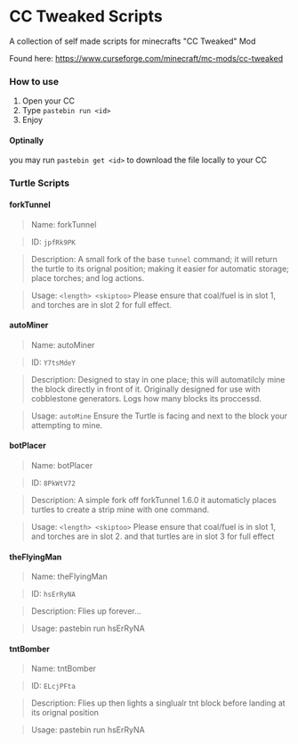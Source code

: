 # CC Tweaked Scripts
 A collection of self made scripts for minecrafts "CC Tweaked" Mod

Found here: https://www.curseforge.com/minecraft/mc-mods/cc-tweaked

### How to use
1. Open your CC
2. Type `pastebin run <id>`
3. Enjoy

#### Optinally
you may run `pastebin get <id>` to download the file locally to your CC

### Turtle Scripts

#### forkTunnel

> Name: forkTunnel

> ID: `jpfRk9PK`

> Description: A small fork of the base `tunnel` command; it will return the turtle to its orignal position; making it easier for automatic storage; place torches; and log actions.

> Usage: `<length> <skiptoo>` Please ensure that coal/fuel is in slot 1, and torches are in slot 2 for full effect.

#### autoMiner
> Name: autoMiner

> ID: `Y7tsMdeY`

> Description: Designed to stay in one place; this will automatilcly mine the block directly in front of it. Originally designed for use with cobblestone generators. Logs how many blocks its proccessd.

> Usage: `autoMine` Ensure the Turtle is facing and next to the block your attempting to mine.

#### botPlacer
> Name: botPlacer

> ID: `8PkWtV72`

> Description: A simple fork off forkTunnel 1.6.0 it automaticly places turtles to create a strip mine with one command. 

> Usage: `<length> <skiptoo>` Please ensure that coal/fuel is in slot 1, and torches are in slot 2. and that turtles are in slot 3 for full effect
#### theFlyingMan
> Name: theFlyingMan

> ID: `hsErRyNA`

> Description: Flies up forever...

> Usage: pastebin run hsErRyNA

#### tntBomber

> Name: tntBomber

> ID: `ELcjPFta`

> Description: Flies up then lights a singlualr tnt block before landing at its orignal position

> Usage: pastebin run hsErRyNA <height>
